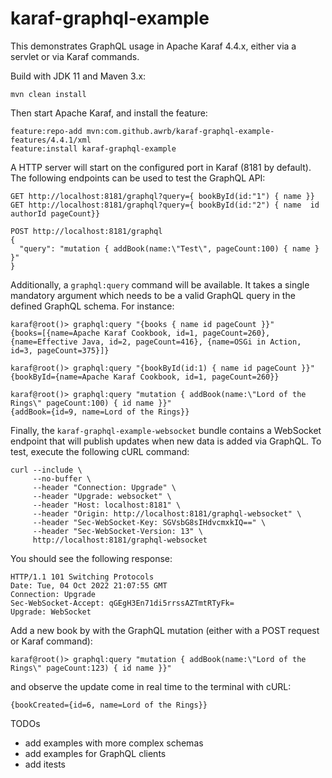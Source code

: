 # karaf-graphql-example
This demonstrates GraphQL usage in Apache Karaf 4.4.x, either via a servlet or via Karaf commands.

Build with JDK 11 and Maven 3.x:

`mvn clean install`

Then start Apache Karaf, and install the feature:
```
feature:repo-add mvn:com.github.awrb/karaf-graphql-example-features/4.4.1/xml
feature:install karaf-graphql-example
```

A HTTP server will start on the configured port in Karaf (8181 by default). 
The following endpoints can be used to test the GraphQL API:
```
GET http://localhost:8181/graphql?query={ bookById(id:"1") { name }}
GET http://localhost:8181/graphql?query={ bookById(id:"2") { name  id authorId pageCount}}

POST http://localhost:8181/graphql
{
  "query": "mutation { addBook(name:\"Test\", pageCount:100) { name } }"
}
```

Additionally, a `graphql:query` command will be available. It takes a single mandatory argument
which needs to be a valid GraphQL query in the defined GraphQL schema.
For instance:
```
karaf@root()> graphql:query "{books { name id pageCount }}"
{books=[{name=Apache Karaf Cookbook, id=1, pageCount=260}, {name=Effective Java, id=2, pageCount=416}, {name=OSGi in Action, id=3, pageCount=375}]}

karaf@root()> graphql:query "{bookById(id:1) { name id pageCount }}"                                                                                                                  
{bookById={name=Apache Karaf Cookbook, id=1, pageCount=260}}

karaf@root()> graphql:query "mutation { addBook(name:\"Lord of the Rings\" pageCount:100) { id name }}"
{addBook={id=9, name=Lord of the Rings}}
```

Finally, the `karaf-graphql-example-websocket` bundle contains a WebSocket endpoint that will publish updates
when new data is added via GraphQL. To test, execute the following cURL command:
```
curl --include \
     --no-buffer \
     --header "Connection: Upgrade" \
     --header "Upgrade: websocket" \
     --header "Host: localhost:8181" \
     --header "Origin: http://localhost:8181/graphql-websocket" \
     --header "Sec-WebSocket-Key: SGVsbG8sIHdvcmxkIQ==" \
     --header "Sec-WebSocket-Version: 13" \
     http://localhost:8181/graphql-websocket
```
You should see the following response:
```
HTTP/1.1 101 Switching Protocols
Date: Tue, 04 Oct 2022 21:07:55 GMT
Connection: Upgrade
Sec-WebSocket-Accept: qGEgH3En71di5rrssAZTmtRTyFk=
Upgrade: WebSocket

```

Add a new book by with the GraphQL mutation (either with a POST request or Karaf command):
```
karaf@root()> graphql:query "mutation { addBook(name:\"Lord of the Rings\" pageCount:123) { id name }}"                                                                               
```
and observe the update come in real time to the terminal with cURL:
```
{bookCreated={id=6, name=Lord of the Rings}}
```

TODOs
- add examples with more complex schemas
- add examples for GraphQL clients 
- add itests